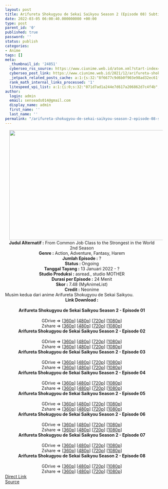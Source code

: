 ```yaml
---
layout: post
title: Arifureta Shokugyou de Sekai Saikyou Season 2 (Episode 08) Subtitle Indonesia
date: 2022-03-05 06:00:40.000000000 +00:00
type: post
parent_id: '0'
published: true
password: ''
status: publish
categories:
- Anime
tags: []
meta:
  _thumbnail_id: '24851'
  cyberseo_rss_source: https://www.ciunime.web.id/atom.xml?start-index=1
  cyberseo_post_link: https://www.ciunime.web.id/2021/12/arifureta-shokugyou-de-sekai-saikyou.html
  _jetpack_related_posts_cache: a:1:{s:32:"8f6677c9d6b0f903e98ad32ec61f8deb";a:2:{s:7:"expires";i:1663416980;s:7:"payload";a:0:{}}}
  rank_math_internal_links_processed: '1'
  litespeed_vpi_list: a:1:{i:0;s:32:"071d7ad1a244e7d617a206862d7c4f4b";}
author:
  login: admin
  email: senseads014@gmail.com
  display_name: admin
  first_name: ''
  last_name: ''
permalink: "/arifureta-shokugyou-de-sekai-saikyou-season-2-episode-08-subtitle-indonesia/"
---
```

<div class="separator" style="clear: both; text-align: center;"><a href="https://blogger.googleusercontent.com/img/a/AVvXsEjpcT2MG6-B8MzYF2fSH71jHodPAfJ1Kd3SxQr94Oha1zljABcyg40wJeNvXz1Y4HrJgv-EIy-Xxwef54A8FzJTI0MYlVijr-rNMZzEG4q13TlgQ_HpkG7ObjmmpdiZnU_HCjZrKcc_PT006-o7cbss-WpCmsLyBLiQmb43ehcVIJmkYQdOt3GuroSc=s1280" style="margin-left: 1em; margin-right: 1em;"><img border="0" data-original-height="720" data-original-width="1280" height="360" src="{{ site.baseurl }}/assets/2022/03/AVvXsEjpcT2MG6-B8MzYF2fSH71jHodPAfJ1Kd3SxQr94Oha1zljABcyg40wJeNvXz1Y4HrJgv-EIy-Xxwef54A8FzJTI0MYlVijr-rNMZzEG4q13TlgQ_HpkG7ObjmmpdiZnU_HCjZrKcc_PT006-o7cbss-WpCmsLyBLiQmb43ehcVIJmkYQdOt3GuroSc=w640-h360" width="640" /></a></div>
<div class="separator" style="clear: both; text-align: center;"></div>
<div style="text-align: center;"><b>Judul</b><b><b> Alternatif</b> :</b> From Common Job Class to the Strongest in the World 2nd Season</div>
<div style="text-align: center;"><b><b>Genre :</b></b> Action, Adventure, Fantasy, Harem</div>
<div style="text-align: center;"><b>Jumlah Episode :</b> ?<br /><b>Status :&nbsp;</b>Ongoing<br /><b>Tanggal Tayang :</b> 13 Januari 2022 - ?<br /><b>Studio Produksi :</b>&nbsp;asread., studio MOTHER<br /><b>Durasi per Episode :</b> 24 Menit</div>
<div style="text-align: center;"><b>Skor :</b> 7.48 (MyAnimeList)</div>
<div style="text-align: center;"><b>Credit :</b>&nbsp;Neonime</div>
<div style="text-align: center;"></div>
<div style="text-align: justify;">Musim kedua dari anime&nbsp;Arifureta Shokugyou de Sekai Saikyou.</div>
<div style="text-align: justify;"></div>
<div style="text-align: justify;"></div>
<div style="text-align: center;">
<div style="text-align: center;">
<div style="text-align: left;">
<div style="text-align: center;"><b>Link Download :</b></div>
<div style="text-align: center;"><b><br /></b></div>
<div style="text-align: center;"><span style="text-align: left;"><b>Arifureta Shokugyou de Sekai Saikyou Season 2&nbsp;</b></span><b>- Episode 01</b></div>
<div style="text-align: center;"><b><br /></b></div>
<div style="text-align: center;">GDrive =&gt; [<a href="https://www.mp4upload.com/ogqbv5pr14x7" target="_blank" rel="noopener">360p</a>] [<a href="https://acefile.co/f/65207527/neonime_arfs2-01-480p-zip" target="_blank" rel="noopener">480p</a>] [<a href="https://acefile.co/f/65207790/neonime_arfs2-01-720p-zip" target="_blank" rel="noopener">720p</a>] [<a href="https://acefile.co/f/65208263/neonime_arfs2-01-1080p-zip" target="_blank" rel="noopener">1080p</a>]</div>
<div style="text-align: center;">Zshare =&gt; [<a href="https://www93.zippyshare.com/v/A9rY2uWO/file.html" target="_blank" rel="noopener">360p</a>] [<a href="https://www77.zippyshare.com/v/zkjhkkBA/file.html" target="_blank" rel="noopener">480p</a>] [<a href="https://www106.zippyshare.com/v/3558fQaW/file.html" target="_blank" rel="noopener">720p</a>] [<a href="https://www108.zippyshare.com/v/B2eAn65a/file.html" target="_blank" rel="noopener">1080p</a>]</div>
<div style="text-align: center;"></div>
<div style="text-align: center;">
<div><span style="text-align: left;"><b>Arifureta Shokugyou de Sekai Saikyou Season 2&nbsp;</b></span><b>- Episode 02</b></div>
<div><b><br /></b></div>
<div>GDrive =&gt; [<a href="https://acefile.co/f/65836505/asdss-s2-2-360p-samehadaku-care-mp4" target="_blank" rel="noopener">360p</a>] [<a href="https://acefile.co/f/65836165/neonime_arfs2-02-480p-zip" target="_blank" rel="noopener">480p</a>] [<a href="https://acefile.co/f/65836512/neonime_arfs2-02-720p-zip" target="_blank" rel="noopener">720p</a>] [<a href="https://acefile.co/f/65837764/neonime_arfs2-02-1080p-zip" target="_blank" rel="noopener">1080p</a>]</div>
<div>Zshare =&gt; [<a href="https://www120.zippyshare.com/v/AAbZQ9CL/file.html" target="_blank" rel="noopener">360p</a>] [<a href="https://www76.zippyshare.com/v/F5CapOrU/file.html" target="_blank" rel="noopener">480p</a>] [<a href="https://www30.zippyshare.com/v/2IjViOiq/file.html" target="_blank" rel="noopener">720p</a>] [<a href="https://www99.zippyshare.com/v/ZhljxmGC/file.html" target="_blank" rel="noopener">1080p</a>]</div>
<div></div>
<div>
<div><span style="text-align: left;"><b>Arifureta Shokugyou de Sekai Saikyou Season 2&nbsp;</b></span><b>- Episode 03</b></div>
<div><b><br /></b></div>
<div>GDrive =&gt; [<a href="https://acefile.co/f/66431435/oploverz-fan-arfs2-03-mp4-360p-mp4" target="_blank" rel="noopener">360p</a>] [<a href="https://acefile.co/f/66439855/neonime_arfs2-03-480p-zip" target="_blank" rel="noopener">480p</a>] [<a href="https://acefile.co/f/66440036/neonime_arfs2-03-720p-zip" target="_blank" rel="noopener">720p</a>] [<a href="https://acefile.co/f/66439785/neonime_arfs2-03-1080p-zip" target="_blank" rel="noopener">1080p</a>]</div>
<div>Zshare =&gt; [<a href="https://www26.zippyshare.com/v/A3RcQzgE/file.html" target="_blank" rel="noopener">360p</a>] [<a href="https://www74.zippyshare.com/v/qjiSiMWG/file.html" target="_blank" rel="noopener">480p</a>] [<a href="https://www61.zippyshare.com/v/2mKDpURQ/file.html" target="_blank" rel="noopener">720p</a>] [<a href="https://www25.zippyshare.com/v/0KH80Z8m/file.html" target="_blank" rel="noopener">1080p</a>]</div>
</div>
<div></div>
<div>
<div><span style="text-align: left;"><b>Arifureta Shokugyou de Sekai Saikyou Season 2&nbsp;</b></span><b>- Episode 04</b></div>
<div><b><br /></b></div>
<div>GDrive =&gt; [<a href="https://acefile.co/f/67043473/oploverz-fan-arfs2-04-mp4-360p-mp4" target="_blank" rel="noopener">360p</a>] [<a href="https://acefile.co/f/67043472/oploverz-fan-arfs2-04-mp4-480p-mp4" target="_blank" rel="noopener">480p</a>] [<a href="https://acefile.co/f/67043607/oploverz-fan-arfs2-04-mp4-720p-mp4" target="_blank" rel="noopener">720p</a>] [<a href="https://mir.cr/I6LBGWOG" target="_blank" rel="noopener">1080p</a>]</div>
<div>Zshare =&gt; [<a href="https://www13.zippyshare.com/v/xHGpkzUf/file.html" target="_blank" rel="noopener">360p</a>] [<a href="https://www1.zippyshare.com/v/Cjoen1lF/file.html" target="_blank" rel="noopener">480p</a>] [<a href="https://www82.zippyshare.com/v/LUWuBgRv/file.html" target="_blank" rel="noopener">720p</a>] [<a href="https://www40.zippyshare.com/v/Sdj9d9Dw/file.html" target="_blank" rel="noopener">1080p</a>]</div>
</div>
<div></div>
<div>
<div><span style="text-align: left;"><b>Arifureta Shokugyou de Sekai Saikyou Season 2&nbsp;</b></span><b>- Episode 05</b></div>
<div><b><br /></b></div>
<div>GDrive =&gt; [<a href="https://acefile.co/f/67633905/oploverz-fan-arfs2-05-mp4-360p-mp4" target="_blank" rel="noopener">360p</a>] [<a href="https://acefile.co/f/67634252/neonime_arfs2-05-480p-zip" target="_blank" rel="noopener">480p</a>] [<a href="https://acefile.co/f/67634480/neonime_arfs2-05-720p-zip" target="_blank" rel="noopener">720p</a>] [<a href="https://acefile.co/f/67635431/neonime_arfs2-05-1080p-zip" target="_blank" rel="noopener">1080p</a>]</div>
<div>Zshare =&gt; [<a href="https://www113.zippyshare.com/v/lNlqskiY/file.html" target="_blank" rel="noopener">360p</a>] [<a href="https://www45.zippyshare.com/v/rWscUDim/file.html" target="_blank" rel="noopener">480p</a>] [<a href="https://www66.zippyshare.com/v/WWvvvZMJ/file.html" target="_blank" rel="noopener">720p</a>] [<a href="https://www38.zippyshare.com/v/D7WF4N4m/file.html" target="_blank" rel="noopener">1080p</a>]</div>
</div>
<div></div>
<div>
<div><span style="text-align: left;"><b>Arifureta Shokugyou de Sekai Saikyou Season 2&nbsp;</b></span><b>- Episode 06</b></div>
<div><b><br /></b></div>
<div>GDrive =&gt; [<a href="https://acefile.co/f/68241580/oploverz-fan-arfs2-06-mp4-360p-mp4" target="_blank" rel="noopener">360p</a>] [<a href="https://acefile.co/f/68241654/neonime_arfs2-06-480p-zip" target="_blank" rel="noopener">480p</a>] [<a href="https://acefile.co/f/68241784/neonime_arfs2-06-720p-zip" target="_blank" rel="noopener">720p</a>] [<a href="https://acefile.co/f/68242997/neonime_arfs2-06-1080p-zip" target="_blank" rel="noopener">1080p</a>]</div>
<div>Zshare =&gt; [<a href="https://www42.zippyshare.com/v/MS45Egte/file.html" target="_blank" rel="noopener">360p</a>] [<a href="https://www88.zippyshare.com/v/59o3NJXO/file.html" target="_blank" rel="noopener">480p</a>] [<a href="https://www4.zippyshare.com/v/YL4PPPBz/file.html" target="_blank" rel="noopener">720p</a>] [<a href="https://www87.zippyshare.com/v/8Wg2008d/file.html" target="_blank" rel="noopener">1080p</a>]</div>
</div>
<div></div>
<div>
<div><span style="text-align: left;"><b>Arifureta Shokugyou de Sekai Saikyou Season 2&nbsp;</b></span><b>- Episode 07</b></div>
<div><b><br /></b></div>
<div>GDrive =&gt; [<a href="https://acefile.co/f/68827883/asdss-s2-7-360p-samehadaku-care-mp4" target="_blank" rel="noopener">360p</a>] [<a href="https://acefile.co/f/68827887/asdss-s2-7-480p-samehadaku-care-mp4" target="_blank" rel="noopener">480p</a>] [<a href="https://acefile.co/f/68828131/asdss-s2-7-mp4hd-samehadaku-care-mp4" target="_blank" rel="noopener">720p</a>] [<a href="https://acefile.co/f/68828687/asdss-s2-7-fullhd-samehadaku-care-mp4" target="_blank" rel="noopener">1080p</a>]</div>
<div>Zshare =&gt; [<a href="https://www82.zippyshare.com/v/nB50mY0C/file.html" target="_blank" rel="noopener">360p</a>] [<a href="https://www82.zippyshare.com/v/HDh18b70/file.html" target="_blank" rel="noopener">480p</a>] [<a href="https://www28.zippyshare.com/v/n67xnNVH/file.html" target="_blank" rel="noopener">720p</a>] [<a href="https://www88.zippyshare.com/v/xEJW5s1t/file.html" target="_blank" rel="noopener">1080p</a>]</div>
</div>
<div></div>
<div>
<div><span style="text-align: left;"><b>Arifureta Shokugyou de Sekai Saikyou Season 2&nbsp;</b></span><b>- Episode 08</b></div>
<div><b><br /></b></div>
<div>GDrive =&gt; [<a href="https://acefile.co/f/69357125/asdss-s2-8-360p-samehadaku-care-mp4" target="_blank" rel="noopener">360p</a>] [<a href="https://acefile.co/f/69357132/asdss-s2-8-480p-samehadaku-care-mp4" target="_blank" rel="noopener">480p</a>] [<a href="https://acefile.co/f/69357298/asdss-s2-8-mp4hd-samehadaku-care-mp4" target="_blank" rel="noopener">720p</a>] [<a href="https://acefile.co/f/69357679/asdss-s2-8-fullhd-samehadaku-care-mp4" target="_blank" rel="noopener">1080p</a>]</div>
<div>Zshare =&gt; [<a href="https://www33.zippyshare.com/v/eayfnss5/file.html" target="_blank" rel="noopener">360p</a>] [<a href="https://www33.zippyshare.com/v/923Ev8ck/file.html" target="_blank" rel="noopener">480p</a>] [<a href="https://www108.zippyshare.com/v/wuWAWncs/file.html" target="_blank" rel="noopener">720p</a>] [<a href="https://www29.zippyshare.com/v/GrvDUVdX/file.html" target="_blank" rel="noopener">1080p</a>]</div>
</div>
</div>
</div>
</div>
</div>
<link rel="stylesheet" href="https://cdnjs.cloudflare.com/ajax/libs/font-awesome/4.7.0/css/font-awesome.min.css" />
<div class="divbtn"> <a href="https://handymansurrender.com/fihup8buzv?key=94550f7ce39444073321dde3b8782f97" class="btn"><i class="fa fa-download"></i> Direct Link</a> <br /><a href="https://www.ciunime.web.id/2021/12/arifureta-shokugyou-de-sekai-saikyou.html">Source</a> </div>
